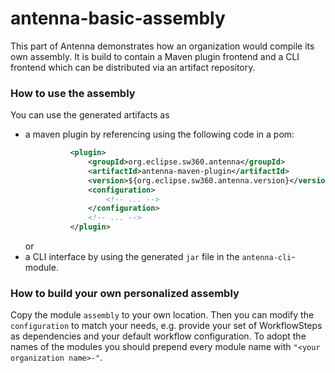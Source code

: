 # antenna-basic-assembly

This part of Antenna demonstrates how an organization would compile its own assembly.
It is build to contain a Maven plugin frontend and a CLI frontend which can be distributed via an artifact repository.

### How to use the assembly
You can use the generated artifacts as
- a maven plugin by referencing using the following code in a pom:
  ```xml
            <plugin>
                <groupId>org.eclipse.sw360.antenna</groupId>
                <artifactId>antenna-maven-plugin</artifactId>
                <version>${org.eclipse.sw360.antenna.version}</version>
                <configuration>
                    <!-- ... -->
                </configuration>
                <!-- ... -->
            </plugin>
  ```
  or
- a CLI interface by using the generated `jar` file in the `antenna-cli`-module.

### How to build your own personalized assembly
Copy the module `assembly` to your own location. Then you can modify the `configuration` to match your needs, e.g. provide your set of WorkflowSteps as dependencies and your default workflow configuration.
To adopt the names of the modules you should prepend every module name with `"<your organization name>-"`.
